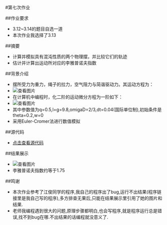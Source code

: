 #第七次作业

##作业要求
* 3.12~3.14的题目自选一道
* 本次作业我选择了3.13

##摘要
* 计算并模拟具有混沌性质的两个物理摆，并比较它们的轨迹
* 估计并计算出运动所对应的李雅普诺夫指数

##背景介绍
* 摆所受力为重力，绳子的拉力，空气阻力与简谐驱动力。其运动方程为：
* ![查看图片](http://a2.qpic.cn/psb?/V14dvOL90MQVdu/nsJvjOwlu4p0dEPg4tE1c0Xr.ZRHqYJWPCyINzs7yK8!/b/dOUAAAAAAAAA&bo=5QF9AAAAAAADB7s!&rf=viewer_4)
* 在计算机中编程时，化二阶的运动微分方程为一阶如下：
* ![查看图片](http://a2.qpic.cn/psb?/V14dvOL90MQVdu/u0JoAI9XoQ8bqFkghSlaqvSf3UeYyJ1kV6PD5LPANCc!/b/dAkBAAAAAAAA&bo=wAGrAAAAAAADB0g!&rf=viewer_4)
* 其中参数值为q=0.5,l=g=9.8,omigaD=2/3,dt=0.04(国际单位制),初始条件是theta=0.2,w=0
* 采用Euler-Cromer法进行数值模拟

##源代码
* [点击查看源代码](https://github.com/chunx1ng/computational_physics_N2014301890026/blob/master/Exercise07/ex07.py)

##结果展示
* ![查看图片](http://a3.qpic.cn/psb?/V14dvOL90MQVdu/elyqiPiAtsP8nJCtAxN6rAMATSImbiqpcJqHv9y6Vgc!/b/dK0AAAAAAAAA&bo=aALRAQAAAAADB5g!&rf=viewer_4)
* 李雅普诺夫指数约等于1.75

##鸣谢
* 本次作业参考了江俊同学的程序,我自己的程序出了bug,运行不出结果(程序链接里是我自己写的程序),多方排查无果后,只能在结果展示里引用了她的图片和结果.
* 老师我编程遇到很大的问题,原理步骤都明白,也会写程序,就是程序运行总是错误,找不到bug在哪.不出结果的话编程就没意义了.
